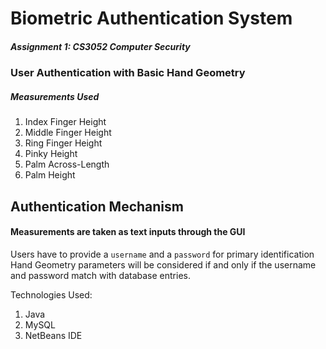 # Biometric Authentication System
##### Assignment 1: CS3052 Computer Security
### User Authentication with Basic Hand Geometry

##### Measurements Used
1. Index Finger Height
2. Middle Finger Height
3. Ring Finger Height
4. Pinky Height
5. Palm Across-Length
6. Palm Height

## Authentication Mechanism
#### Measurements are taken as text inputs through the GUI
Users have to provide a `username` and a `password` for primary identification
Hand Geometry parameters will be considered if and only if the username and password match with database entries.
    
Technologies Used:
1. Java
2. MySQL
3. NetBeans IDE
    